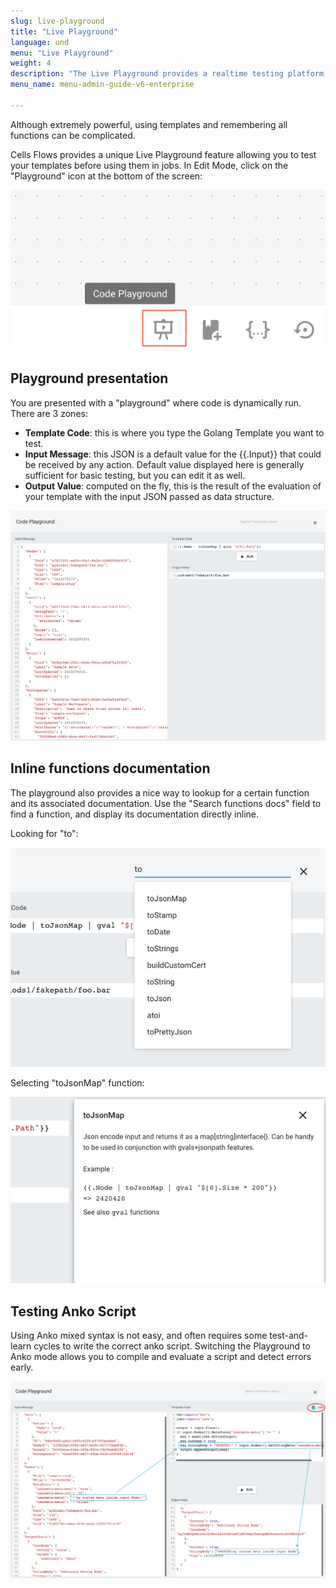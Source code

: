 ```yaml
---
slug: live-playground
title: "Live Playground"
language: und
menu: "Live Playground"
weight: 4
description: "The Live Playground provides a realtime testing platform for testing-and-learning scripts languages like Golang Templates or Anko."
menu_name: menu-admin-guide-v6-enterprise

---
```

Although extremely powerful, using templates and remembering all functions can be complicated.

Cells Flows provides a unique Live Playground feature allowing you to test your templates before using them in jobs. In Edit Mode, click on the "Playground" icon at the bottom of the screen: 

![](../../images/0_overview/job-editor-button-playground.png)

## Playground presentation

You are presented with a "playground" where code is dynamically run. There are 3 zones: 

 - **Template Code**: this is where you type the Golang Template you want to test.
 - **Input Message**: this JSON is a default value for the {{.Input}} that could be received by any action. Default value displayed here is generally sufficient for basic testing, but you can edit it as well.
 - **Output Value**: computed on the fly, this is the result of the evaluation of your template with the input JSON passed as data structure.

![](../../images/0_overview/playground.png)

## Inline functions documentation

The playground also provides a nice way to lookup for a certain function and its associated documentation. Use the "Search functions docs" field to find a function, and display its documentation directly inline.

Looking for "to":

![](../../images/0_overview/playground-search.png)

Selecting "toJsonMap" function: 

![](../../images/0_overview/playground-result.png)

## Testing Anko Script

Using Anko mixed syntax is not easy, and often requires some test-and-learn cycles to write the correct anko script. Switching the Playground to Anko mode allows you to compile and evaluate a script and detect errors early.

![](../../images/0_overview/playground-anko.png)